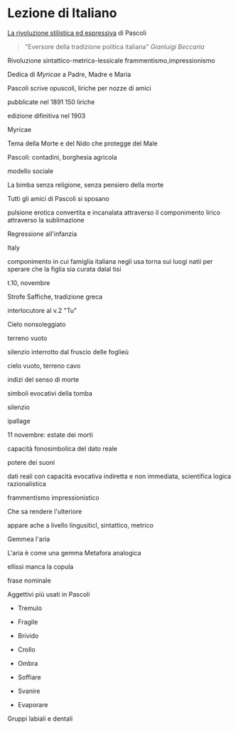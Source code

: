 # Lezione di Italiano

<u>La rivoluzione stilistica ed espressiva</u>  di Pascoli

> "Eversore della tradizione politica italiana"
> _Gianluigi Beccaria_


Rivoluzione sintattico-metrica-lessicale
frammentismo,impressionismo



Dedica di _Myricae_ a Padre, Madre e Maria

Pascoli scrive opuscoli, liriche per nozze di amici

pubblicate nel 1891
150 liriche

edizione difinitiva nel 1903



Myricae

Tema della Morte e del Nido che protegge del Male

Pascoli: contadini, borghesia agricola

modello sociale


La bimba senza religione, senza pensiero della morte


Tutti gli amici di Pascoli si sposano

pulsione erotica convertita e incanalata attraverso il componimento lirico attraverso la sublimazione


Regressione all'infanzia

Italy

componimento in cui famiglia italiana negli usa torna sui luogi natii per sperare che la figlia sia curata dalal tisi


t.10, novembre



Strofe Saffiche, tradizione greca

interlocutore al v.2 "Tu"

Cielo nonsoleggiato

terreno vuoto

silenzio interrotto dal fruscio delle foglieù

cielo vuoto, terreno cavo

indizi del senso di morte

simboli evocativi della tomba

silenzio

ipallage


11 novembre: estate dei morti

capacità fonosimbolica del dato reale

potere dei suoni

dati reali con capacità evocativa indiretta e non immediata, scientifica logica razionalistica

frammentismo impressionistico

Che sa rendere l'ulteriore

appare ache a livello lingusiticl, sintattico, metrico

Gemmea l'aria

L'aria è come una gemma
Metafora analogica

ellissi
manca la copula

frase nominale

Aggettivi più usati in Pascoli

* Tremulo 
* Fragile


* Brivido 
* Crollo 
* Ombra

* Soffiare
* Svanire
* Evaporare



Gruppi labiali e dentali
<!--stackedit_data:
eyJoaXN0b3J5IjpbNjM0OTA5MDYwLDE0MjIwOTc1MDAsLTMyNz
YyMDg5NSwtMTM4MDk5NTc0NywtNjYwODQ2MzQ2XX0=
-->